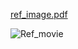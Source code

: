 
[ref_image.pdf](https://github.com/jamjamjam888/DOC-kaken/files/5097817/ref_image.pdf)

![Ref_movie](https://github.com/jamjamjam888/DOC-kaken/blob/master/issue/download.gif)
